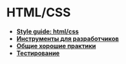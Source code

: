 # HTML/CSS

* [**Style guide: html/css**](html/)
* [**Инструменты для разработчиков**](css/)
* [**Общие хорошие практики**](obshie-khoroshie-praktiki/)
* [**Тестирование** ](testirovanie/) 

